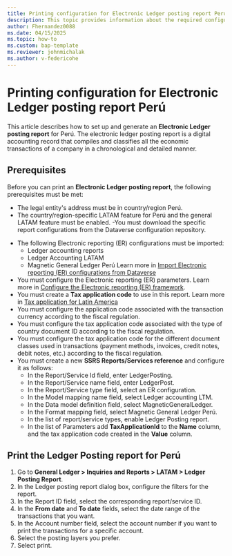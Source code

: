 ```yaml
---
title: Printing configuration for Electronic Ledger posting report Perú
description: This topic provides information about the required configuration for printing a Ledger posting report for Perú. 
author: Fhernandez0088
ms.date: 04/15/2025
ms.topic: how-to
ms.custom: bap-template
ms.reviewer: johnmichalak
ms.author: v-federicohe
---
```


# Printing configuration for Electronic Ledger posting report Perú
This article describes how to set up and generate an **Electronic Ledger posting report** for Perú.
The electronic ledger posting report is a digital accounting record that compiles and classifies all the economic transactions of a company in a chronological and detailed manner.
## Prerequisites
Before you can print an **Electronic Ledger posting report**, the following prerequisites must be met:  

- The legal entity's address must be in country/region Perú.
- The country/region-specific LATAM feature for Perú and the general LATAM feature must be enabled.
-You must download the specific report configurations from the Dataverse configuration repository. 

* The following Electronic reporting (ER) configurations must be imported:
  * Ledger accounting reports
  * Ledger Accounting LATAM
  * Magnetic General Ledger Perú
Learn more in [Import Electronic reporting (ER) configurations from Dataverse](https://learn.microsoft.com/dynamics365/finance/localizations/global/workspace/gsw-import-er-config-dataverse)
* You must configure the Electronic reporting (ER) parameters. Learn more in [Configure the Electronic reporting (ER) framework](../../../fin-ops-core/dev-itpro/analytics/electronic-reporting-er-configure-parameters.md).
* You must create a **Tax application code** to use in this report. Learn more in [Tax application for Latin America]( https://learn.microsoft.com/dynamics365/finance/localizations/iberoamerica/ltm-core-tax-application)
* You must configure the application code associated with the transaction currency according to the fiscal regulation.
* You must configure the tax application code associated with the type of country document ID according to the fiscal regulation.
* You must configure the tax application code for the different document classes used in transactions (payment methods, invoices, credit notes, debit notes, etc.) according to the fiscal regulation. 
* You must create a new **SSRS Reports/Services reference** and configure it as follows:
  * In the Report/Service Id field, enter LedgerPosting.
  * In the Report/Service name field, enter LedgerPost.
  * In the Report/Service type field, select an ER configuration.
  * In the Model mapping name field, select Ledger accounting LTM.
  * In the Data model definition field, select MagneticGeneralLedger.
  * In the Format mapping field, select Magnetic General Ledger Perú.
  * In the list of report/service types, enable Ledger Posting report.
  * In the list of Parameters add **TaxApplicationId** to the **Name** column, and the tax application code created in the **Value** column.


## Print the Ledger Posting report for Perú

1. Go to **General Ledger > Inquiries and Reports > LATAM > Ledger Posting Report**.
2. In the Ledger posting report dialog box, configure the filters for the report.
3. In the Report ID field, select the corresponding report/service ID.
4. In the **From date** and **To date** fields, select the date range of the transactions that you want.
5. In the Account number field, select the account number if you want to print the transactions for a specific account.
6. Select the posting layers you prefer.
7. Select print.
